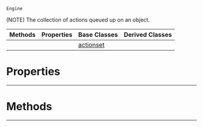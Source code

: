 `Engine`

(NOTE) The collection of actions queued up on an object.

|Methods|Properties|Base Classes|Derived Classes|
|---|---|---|---|
| | |[actionset](https://github.com/ArendDanielek/ZeroDocsTest/blob/master/code_reference/class_reference/actionset.markdown)| |


 #  Properties


---  
 #  Methods


---  
 
  
  
  
  
  
  
  

 